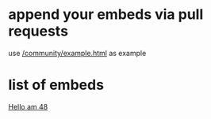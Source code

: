 # append your embeds via pull requests
use [/community/example.html](/community/example.html) as example
# list of embeds
[Hello am 48](/hello-paste.html)
